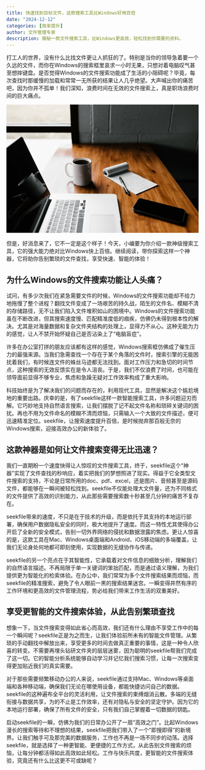 ```yaml
---
title: 快速找到目标文件，这款搜索工具比Windows好用百倍
date: "2024-12-12"
categories: [效率提升]
author: 文件管理专家
description: 揭秘一款文件搜索工具，比Windows更高效，轻松找到你需要的资料。
---
```

    
打工人的世界，没有什么比找文件更让人抓狂的了。特别是当你的领导急着要一个久远的文件，而你在Windows的搜索框里哀求一小时无果，只想对着电脑叹气甚至想摔键盘。是否觉得Windows的文件搜索功能成了生活的小阻碍呢？毕竟，每次查找时那缓慢的加载和常常一无所获的结果让人几乎绝望。大声喊出你的痛苦吧，因为你并不孤单！我们深知，浪费时间在无效的文件搜索上，真是职场浪费时间的巨大痛点。

![](thumbnail.jpg)

但是，好消息来了，它不一定是这个样子！今天，小编要为你介绍一款神级搜索工具，它的强大能力绝对比Windows快上百倍。继续阅读，带你探索这样一个神器，它将助你告别繁琐的文件查找，享受快速、智能的体验！

## 为什么Windows的文件搜索功能让人头痛？

试问，有多少次我们在紧急需要文件的时候，Windows的文件搜索功能却不给力地拖慢了整个进程？翻找文件变成了一场艰苦的持久战，陌生的文件名、模糊不清的存储路径，无不让我们陷入文件堆积如山的困境中。Windows的文件搜索功能虽在不断改进，但其搜索速度慢、匹配精准度低的痼疾，仿佛仍未得到根本性的解决。尤其是对海量数据和复杂文件夹结构的处理上，显得力不从心。这种无能为力的感觉，让人不禁开始怀疑自己是否沾染上了“电脑盲症”。

许多在办公室打拼的朋友应该都有这样的感觉，Windows搜索框仿佛成了催生压力的最强来源。当我们急需查找一个存在于某个角落的文件时，搜索引擎的无能困扰着我们，有时候连文件的蛛丝马迹都无法找到。面对工作压力和急切的时间节点，这种搜索的无效反馈实在是令人沮丧。于是，我们不仅浪费了时间，也可能在领导面前显得不够专业，焦虑和急躁无疑对工作效率构成了重大影响。

科技始终是为了解决我们的问题而存在的，利用现代工具，显然是解决这个尴尬境地的重要出路。庆幸的是，有了seekfile这样一款智能搜索工具，许多问题迎刃而解。它巧妙地支持自然语言搜索，让我们摆脱了记不起文件名称和琐碎关键词的困扰。再也不用为文件命名的模糊不清而烦恼，只需输入一个大致的文件描述，便可迅速精准定位。seekfile，让搜索速度提升百倍，是时候抛弃那百般无奈的Windows搜索，迎接高效办公的新体验了。

## 这款神器是如何让文件搜索变得无比迅速？

我们一直期盼一个速度快得让人惊叹的文件搜索工具，终于，seekfile这个“神器”实现了文件查找的秒响应，着实把我们的梦想照进了现实。得益于它全类型文件搜索的支持，不论是日常所用的doc、pdf、excel，还是图片、音频甚至是源码文件，都能够在一瞬间被轻松找到。seekfile不仅能处理大文件量，还为不同格式的文件提供了高效的识别能力，从此那些需要搜索数十秒甚至几分钟的痛苦不复存在。

seekfile带来的速度，不只是在于技术的升级，而是依托于其支持的本地运行部署，确保用户数据隐私安全的同时，极大地提升了速度。而这一特性尤其使得办公开启了全新的安全模式，告别一切外界网络的侵扰和数据泄露的焦虑。更让人惊喜的是，这款工具在Mac、Windows桌面端和Android、iOS移动端的多端覆盖，让我们无论身处何地都可即刻使用，实现数据的无缝协作与传递。

seekfile的另一个亮点在于其智能性，它承载着对文件信息的细致分析，理解我们的自然语言描述。不再局限于单一关键词的笨拙匹配，而是通过语义理解，为我们提供更为智能化的检索体验。在办公中，我们常常为多个文件搜索结果而烦恼，而seekfile的精准搜索，避免了令人眼前一黑的搜索结果迷宫。一瞬变得井然有序的工作环境和更高效的文件管理流程，势必给我们带来工作生活的双重美好。

## 享受更智能的文件搜索体验，从此告别繁琐查找

想象一下，当文件搜索变得如此省心而高效，我们还有什么理由不享受工作中的每一个瞬间呢？seekfile正是为之而生，让我们体验前所未有的智能文件管理。从繁琐的手动翻找中解放出来，享受更多的时间去做真正重要的事情，这是一种令人欣喜的转变。不需要再埋头钻研文件夹的层层迷雾，因为聪明的seekfile帮我们完成了这一切。它的智能分析系统能够自动学习并记忆我们搜索习惯，让每一次搜索变得更加贴近我们的真实需要。

对于那些需要频繁移动办公的人来说，seekfile通过支持Mac、Windows等桌面端和各种移动端，确保我们无论在哪使用设备，都能快捷访问自己的数据。seekfile的这种遍布全平台的灵活利用，让文件搜索的束缚烟消云散。多端的无缝衔接与数据共享，为的不止是工作效率，还有对隐私与安全的坚定守护。因为它的本地运行部署，确保了所有文件的安全，只有我们自己掌握着一切数据的钥匙。

启动seekfile的一瞬，仿佛为我们的日常办公开了一扇“高效之门”。比起Windows漫长的搜索等待和不理想的结果，seekfile把我们带入了一个“即搜即得”的新境界。让我们触手可及那完美的数据服务，工作也不再是一场不同步的动荡。选择seekfile，就是选择了一种更智能、更便捷的工作方式，从此告别文件搜索的烦恼，让每分钟都活得如此高效如此轻松。工作与快乐共度，更智能的文件搜索体验，究竟还有什么比这更不可或缺呢？
